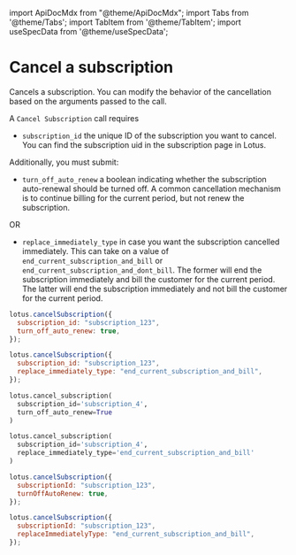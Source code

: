 import ApiDocMdx from "@theme/ApiDocMdx";
import Tabs from '@theme/Tabs';
import TabItem from '@theme/TabItem';
import useSpecData from '@theme/useSpecData';

# Cancel a subscription

Cancels a subscription. You can modify the behavior of the cancellation based on the arguments passed to the call.

A `Cancel Subscription` call requires

- `subscription_id` the unique ID of the subscription you want to cancel. You can find the subscription uid in the subscription page in Lotus.

Additionally, you must submit:

- `turn_off_auto_renew` a boolean indicating whether the subscription auto-renewal should be turned off. A common cancellation mechanism is to continue billing for the current period, but not renew the subscription.

OR

- `replace_immediately_type` in case you want the subscription cancelled immediately. This can take on a value of `end_current_subscription_and_bill` or `end_current_subscription_and_dont_bill`. The former will end the subscription immediately and bill the customer for the current period. The latter will end the subscription immediately and not bill the customer for the current period.

<Tabs>
<TabItem value="js" label="Node">

```jsx
lotus.cancelSubscription({
  subscription_id: "subscription_123",
  turn_off_auto_renew: true,
});

lotus.cancelSubscription({
  subscription_id: "subscription_123",
  replace_immediately_type: "end_current_subscription_and_bill",
});
```

</TabItem>
<TabItem value="py" label="Python">

```python
lotus.cancel_subscription(
  subscription_id='subscription_4',
  turn_off_auto_renew=True
)

lotus.cancel_subscription(
  subscription_id='subscription_4',
  replace_immediately_type='end_current_subscription_and_bill'
)
```

</TabItem>

<TabItem value="ts" label="Typescript">

```jsx
lotus.cancelSubscription({
  subscriptionId: "subscription_123",
  turnOffAutoRenew: true,
});

lotus.cancelSubscription({
  subscriptionId: "subscription_123",
  replaceImmediatelyType: "end_current_subscription_and_bill",
});
```

</TabItem>
</Tabs>

<ApiDocMdx id="get_plan" />
